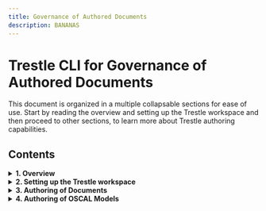 ```yaml
---
title: Governance of Authored Documents
description: BANANAS
---
```


# Trestle CLI for Governance of Authored Documents

This document is organized in a multiple collapsable sections for ease of use.
Start by reading the overview and setting up the Trestle workspace and then proceed to other sections,
to learn more about Trestle authoring capabilities.

## Contents

<details markdown>

<summary><b>1. Overview</b></summary>

## Overview

The premise of trestle is to support managing compliance artifacts as code.
When this is considered, many organisations using `{github|gitlab|bitbucket}` rely on markdown documents for documentary artifacts that may either directly or indirectly support compliance efforts.

To support this, trestle has the concept of 'governing' documents that are authored documents: Where structural conditions are enforced on the markdown documents to allow automation and to ensure business processes are met.

Living in the `GitOps` world this capability is anchored with `markdown` files as the core of the workflows. Currently `drawio` files are also supported for a subset of enforcement mechanisms.

### Why is this capability in trestle?

While trestle provides editing support for OSCAL there is an unfortunate truth that for some compliance workflows:

1. OSCAL does not cover the lower level operational workflows.
1. Some users will not be comfortable editing in json/yaml/xml formats

The markdown centric workflows allow transition path where capability is [being developed](https://github.com/oscal-compass/compliance-trestle/issues/555)

</details>

<details markdown>

<summary><b>2. Setting up the Trestle workspace</b></summary>

## Setting up the Trestle workspace

To work with governed documents, you would need to initialize the Trestle workspace and create your first governed document
and template.

To create a trestle workspace that will contain all your templates and governed documents:

```bash
mkdir my_workspace
cd my_workspace
trestle init --govdocs
>>> Initialized trestle project successfully in [user_path]/my_workspace
```

The templates will be located in the `/my_workspace/.trestle/author/`. Please note that if you use MacOS or Linux distribution, by default `.trestle` will be hidden. You will need to reconfigure your system to show hidden folders if you want to see them listed.

</details>

<details markdown>

<summary><b>3. Authoring of Documents</b></summary>

<details markdown>

<summary><b>Documents Structural Enforcement</b></summary>

## Markdown structural enforcement

Trestle templating enforces the documents to follow a specific structure. There are two ways in which structure is enforced in a document against template:

1. Enforcing a YAML header (metadata) structure at the top of the markdown document.
1. Enforcing a heading structure within the markdown document.

Each document is validated against a specific template, see CLI section below on information on how to specify which template the document should be validated against.

### Enforcing YAML header (metadata) structure

Each template and document contains metadata in form of a YAML header that is placed on top.
When the document is created (i.e. `trestle docs setup`) the metadata is copied from the template to the newly created document.

Below is an example of a markdown file that contains YAML header:

```markdown
---
groceries:
grocery1:
  name: apple
  type: fruit
  bought-in: Local market
grocery2:
  name: potato
  type: vegetable
  bought-in: Local market
date: 01-01-2022
not-important-field: not important
x-trestle-version: 1.0.0
x-trestle-ignore: not-important-field, bought-in
---
# The rest of my document
```

Each field in the YAML header follows the `key: value` format.
For YAML header we validate the structure and the presence of the "keys" and not the "values".

The document YAML header(metadata) is said to be **_valid_** against the template, if and only if:

1. It contains **all** keys from the template EXCEPT the keys that either:
   1. Start with `x-trestle`
   1. Are listed under the `x-trestle-ignore` key (i.e. `x-trestle-ignore: not-important-field, bought-in`)
1. The version under `x-trestle-template-version: ` key is matching the template.
1. No new keys were added to the document.

For example, this change to the YAML header above is acceptable:

```markdown
---
groceries:
  grocery1:
      name: pear
      type: fruit
      bought-in: Superstore
  grocery2:
      name: potato
      type: vegetable
      bought-in: Local market
date: 10-10-2023
not-important-field: not important
x-trestle-version: 1.0.0
x-trestle-ignore: not-important-field, bought-in
---
# The rest of my document
```

### Enforcing heading structure

Markdown headings are considered to be nested based on the heading level (i.e. number of `#`). For example, `## 1.1 Lower level heading` is below `# 1. top level heading`.

The document body is said to be **_valid_** against the template, if and only if,

1. It contains **_all_** the headings provided in the template.
1. No new headings were added at the top level (i.e. `# New heading` is not allowed).
1. All original headings are in the same order as in the template.
1. All headings must be in the hierarchical order (i.e. `# Heading` then `### Heading` then `## Heading` is invalid).
1. If the `--governed-heading` option is provided, then document is valid if no keys has changed in the specified governed section.

For example, consider this template as our starting point:

```markdown
# Template heading 1
Some text
# Template heading 2
## Template sub heading
```

Now we added new sections and ended up with the following document:
(note: this document will be valid against the template above)

```markdown
# Template heading 1
Content for heading one
## Non-required sub header
Content for non-required sub header
# Template heading 2
Content for heading two
## Template sub heading
Content for template sub heading
### non required sub-sub heading
This sub-sub heading is okay
```

However, violations such as adding or removing a heading at the top level are not acceptable:

```markdown
# Template heading 1
Content for heading one
## Non-required sub header
Content for non-required sub header
# Template heading 2
Content for heading two
## Template sub heading
Content for template sub heading
# Top level heading that is not okay <<< NOT OKAY
```

For each of the headings - the text of the heading is enforced with one caveat:

- If the template heading text is wrapped in curly brackets `{}` then the name is not measured e.g. `# {Insert title here}`.

## Drawio enforcement mechanisms

Drawio or [diagrams.net](https://app.diagrams.net/) is a diagramming platform which has significant use for architecture diagrams. In the context of governance of content, trestle is supporting enforcement of metadata.

Drawio (or `mxgraph`) files have a set of data fields. In a drawio file this is available in the edit menu as *edit data*. The diagram below shows how to access the (meta)data.

![Accessing the drawio data editor](trestle_author/drawio_data_menu.png "Accessing the drawio data editor")

The data presents as a set of key-value pairs which can be edited (see below). The data is bound to each tab in a drawio file. The trestle CLI currently expects that metadata (whether from the template or file to be measured) is in the first tab when editing the draw io file.

![Editing drawio data](trestle_author/drawio_editing_data.png "Editing drawio data")

</details>

<details markdown>

<summary><b>Setting Up Templates and Documents Via CLI</b></summary>
Trestle allows the setup of templates and governed documents in a several different ways based on the nature of the needed governance.

Definitions used in this section:

- _**document**_ - a markdown or drawio file that needs to be validated against some template.
- _**template**_ - an individual markdown or drawio file containing metadata and/or headings against which the documents will be validated.
- _**task**_ - a name of the folders containing documents and their respective templates.
- _**template folder**_ - an individual folder containing the templates that documents needs to be validated against.

You can set up multiple different tasks and types of validations in the same workspace.

Setup Trestle for:

<details markdown>

<summary><b>docs - Validating documents against one specific template (one template per task)</b></summary>

## Validating documents against one specific template

In this section we describe the functionality of `trestle author docs` command.

`author docs` is designed to support enforcing and generating templating markdown files within a single folder based on a task name. Currently `author docs` supports markdown files only.

### Creating new task/template

To create a new task with the necessary directory structures for running governed docs validation, run:

> trestle author docs setup -tn my_task_name

This will create a template folder and a single template: `TRESTLE_ROOT/.trestle/author/my_task_name/0.0.1/template.md`.
As well as an empty document folder: `TRESTLE_ROOT/my_task_name/`
The template will be applied to **all** markdown files in the task i.e.: `TRESTLE_ROOT/my_task_name/*.md`.

#### Extra options

- You can create different versions of the template by specifying the version via `--template-version` flag. See `Template Versioning` section for more information.
  By default if no version is provided `0.0.1` will be used.

### Creating new document for the task

To create a new document that confirms to a template run:

> trestle author docs create-sample -tn my_task_name

This will create a sample document in: `TRESTLE_ROOT/my_task_name/my_task_name_000.md`.
Once created this document will be a complete copy of the template, however you can modify this file with your own content.

#### Extra options

- This command has no extra options

### Validating the template

To ensure that the markdown in the template is parseable run:

> trestle author docs template-validate -tn my_task_name

#### Extra options

- If `--governed-heading 'heading name'` (`-gh`) is passed it ensures that the required heading exists.
- If `--header-validate` (`-hv`) is passed the header will be validated as well.
- If `--header-only-validate` (`-hov`) only the header and NOT the body will be validated

### Validating the documents against the template

To validate the documents against a template run:

> trestle author docs validate -tn my_task_name

This will take the `TRESTLE_ROOT/.trestle/author/my_task_name/template.md` template and validate all markdown files here: `TRESTLE_ROOT/my_task_name/*.md`.

Running the command will validate that markdown body in the document is valid against the template. Please note that by default the header will **not** be validated.
See extra options for more validation options. To learn more on what exactly is validated please refer to `Documents Structural Enforcement` section in this document.

#### Extra options

- If `--governed-heading` (`-gh`) is passed it will ensure that the governed content was not modified. Governed content comes in the **key:** value format:

```markdown
     # Governed section
     **Content Type:**  Foo
     **Author(s):**  Bah
     **Executive Owner:**  Stuff
     **Technical Approver:**   John Doe (approved)
     **Version:** 1.0.1
```

Running `trestle author docs validate -tn docs_task -gh="Governed section"` will ensure this content is present in the document.

- If `--ignore ^_.*` (`-ig`) is passed it will validate all files except folders and files that start with underscore `_`. Use this option when you would like to ignore any folders or files that match given regular expression.
- If `--header-validate` (`-hv`) is passed the header will be validated as well.
- If `--header-only-validate` (`-hov`) is passed only the header and NOT the body will be validated.
- If `--readme-validate` (`-rv`) is passed README.md will be validated as well, otherwise it is ignored.
- If `--recurse` (`-r`) is passed the documents in the subfolders will also be validated. By default `author docs` only indexes a flat directory.
- If `--template-version 1.0.0` (`-tv`) is passed the header field `x-trestle-template-version` will be ignored and document will be forcefully validated against template of version `1.0.0`.
  Use this for testing purposes _only_ when you need to validate the document against a specific template. By default the template version will be determined based on `x-trestle-template-version` in the document.

### Validating the documents against different templates

Validation against multiple templates can be done when there is a scenario where you have multiple templates that will have multiple instances. In this particular case you can have a 1:1 relationship between the template and the instance document you are creating out of it, so validation can be performed based on template type and version of that particular template defined in headers.

For that to happen you will need to provide your template with the following parameter at the yaml header level, matching the type of template to be implemented so that the validation can occur:

> x-trestle-template-type: insert_template_type_here

Please, take into consideration that for the validation to happen you will also need to provide each instance document in the task folder a field called `x-trestle-template-type: insert_template_type_here` in the yaml header matching with the template name.

```yaml
---
authors: tmp
owner: tmp
valid:
  from: null
  to: null
x-trestle-template-type: insert_template_type_here
---
```

With that, you will be able to create more than 1 instance document per template and give the instance the desired name.

For instance, let´s consider the next folder structure:

```text
trestle_root
┣ .trestle
┃ ┣ author
┃ ┃ ┣ my_task_2
┃ ┃ ┃ ┣ 0.0.1
┃ ┃ ┃ ┃ ┣ a_template.md
┃ ┃ ┃ ┃ ┣ another_template.md
┃ ┃ ┃ ┃ ┗ arhitecture.drawio
┃ ┗ config.ini

trestle_root
 ┣ .trestle
 ┣ my_task_2
 ┃ ┣ sample_folder_0
 ┃ ┃ ┣ a_template_1.md
 ┃ ┃ ┣ a_template_2.md
 ┃ ┃ ┣ arhitecture_1.drawio
 ┃ ┃ ┗ another_template_123.md

```

If you noticed, names are no longer needed to match with exact template names, and that´s because validation will run through `x-trestle-template-type` field defined at the instance header, not through the name.

To validate the documents against their respective templates using `x-trestle-template-type`, run:

> trestle author docs validate -tn my_task_name -vtt

Now, `-vtt` stands for validate template type. Validate template type option will provide you the ability to have more than 1 instance per template validated.

</details>

<details markdown>

<summary><b>folders - Validating documents against multiple templates and ensuring folder structure (multiple individual templates per task) </b></summary>

## Validating against multiple templates

In this section we describe the functionality of `trestle author folders` command.

`author folders` is designed to allow the assembly of groups of templates where each folder contains unique content.
This command will validate that both: structure (i.e. all template documents are present) and content is preserved in the folder. Trestle author folders supports validation of both markdown and drawio files. Note that headers / metadata must be specified in each applicable template.

### Creating new task folder

To create a new task folder run:

> trestle author folders setup -tn my_task_2

This will create a template folder with the following structure:

```text
trestle_root
┣ .trestle
┃ ┣ author
┃ ┃ ┣ my_task_2
┃ ┃ ┃ ┣ 0.0.1
┃ ┃ ┃ ┃ ┣ a_template.md
┃ ┃ ┃ ┃ ┣ another_template.md
┃ ┃ ┃ ┃ ┗ arhitecture.drawio
┃ ┗ config.ini
```

Each task folder is required to meet template requirements for all: `a_template.md`, `another_template.md`, and `template.drawio`. The names, numbers, and nesting of folders is user specifiable, however, unlike `docs` the names must be carried over to each instances.

#### Extra options

- You can create different versions of the template by specifying the version via `--template-version` flag. See `Template Versioning` section for more information.
  By default if no version is provided `0.0.1` will be used.

### Creating new documents for the task

Following the similar structure of `docs`, measurement occurs in the `my_task_2` where this structure is enforced for every directory.

To create a new folder with documents for the task run:

> trestle author folders create-sample -tn my_task_2

This will create a subfolder in the `my_task_2` with the same content as in template folder. Running it twice will result in:

```text
trestle_root
 ┣ .trestle
 ┣ my_task_2
 ┃ ┣ sample_folder_0
 ┃ ┃ ┣ a_template.md
 ┃ ┃ ┣ arhitecture.drawio
 ┃ ┃ ┗ another_template.md

 ┃ ┗ sample_folder_1
 ┃ ┃ ┣ a_template.md
 ┃ ┃ ┣ arhitecture.drawio
 ┃ ┃ ┗ another_template.md
```

#### Extra options

- This command has no extra options

### Validating the templates

To validate the documents against the template run:

> trestle author folders template-validate -tn my_task_2

This will ensure that the respective template files are parseable.

#### Extra options

- This command has no extra options

### Validating the documents against templates

The validation in `trestle author folder` runs similarly as in `docs` but now each document will be validated against the template with the same name as in the template folder.

To validate the documents against their respective templates, run:

> trestle author folders validate -tn my_task_name

This will validate all files. Please note that all files from the template folder must be present in the individual document folders.

#### Extra options

- If `--governed-heading` (`-gh`) is passed it will ensure that the governed content was not modified. Governed content comes in the **key:** value format:
  ```markdown
     # Governed section
     **Content Type:**  Foo
     **Author(s):**  Bah
     **Executive Owner:**  Stuff
     **Technical Approver:**   John Doe (approved)
     **Version:** 1.0.1
  ```

Running `trestle author docs validate -tn docs_task -gh="Governed section"` will ensure this content is present in the document.

- If `--ignore ^_.*` (`-ig`) is passed it will validate all files except folders and files that start with underscore `_`. Use this option when you would like to ignore any folders or files that match given regular expression.
- If `--header-validate` (`-hv`) is passed the header will be validated as well.
- If `--header-only-validate` (`-hov`) is passed only the header and NOT the body will be validated.
- If `--readme-validate` (`-rv`) is passed README.md will be validated as well, otherwise it is ignored.
- If `--recurse` (`-r`) is passed the documents in the subfolders will also be validated. By default `author docs` only indexes a flat directory.
- If `--template-version 1.0.0` (`-tv`) is passed the header field `x-trestle-template-version` will be ignored and document will be forcefully validated against template of version `1.0.0`.
  Use this for testing purposes _only_ when you need to validate the document against a specific template. By default the template version will be determined based on `x-trestle-template-version` in the document.

### Validating the documents against different templates

Validation against multiple templates as stated before can be done, but there is another scenario that you can leverage on trestle to have multiple documents in the task folder corresponding to a single template.

For that to happen you will need to provide your template with the following parameter at the yaml header level, matching the type of template to be implemented so the validation can occur:

> x-trestle-template-type: insert_template_type_here

Please, take into consideration that for the validation to happen you will also need to provide each instance document in the task folder a field called `x-trestle-template-type: insert_template_type_here` in the yaml header matching with the template name.

```yaml
---
authors: tmp
owner: tmp
valid:
  from: null
  to: null
x-trestle-template-type: insert_template_type_here
---
```

With that, you will be able to create more than 1 instance document per template and give the instance the desired name.

For instance, let´s consider the next folder structure:

```text
trestle_root
┣ .trestle
┃ ┣ author
┃ ┃ ┣ my_task_2
┃ ┃ ┃ ┣ 0.0.1
┃ ┃ ┃ ┃ ┣ a_template.md
┃ ┃ ┃ ┃ ┣ another_template.md
┃ ┃ ┃ ┃ ┗ arhitecture.drawio
┃ ┗ config.ini

trestle_root
 ┣ .trestle
 ┣ my_task_2
 ┃ ┣ sample_folder_0
 ┃ ┃ ┣ a_template_1.md
 ┃ ┃ ┣ a_template_2.md
 ┃ ┃ ┣ arhitecture_1.drawio
 ┃ ┃ ┗ another_template_123.md

```

If you noticed, names are no longer needed to match with exact template names, and that´s because validation will run through `x-trestle-template-type` field defined at the instance header, not through the name.

To validate the documents against their respective templates using `x-trestle-template-type`, run:

> trestle author folders validate -tn my_task_name -vtt

Now, `-vtt` stands for validate template type. Validate template type option will provide you the ability to have more than 1 instance per template validated.

</details>

<details markdown>

<summary><b>headers - Validate only the headers against a global or a specific template </b></summary>

## Validate only the headers against a global or a specific template.

In this section we describe the functionality of `trestle author headers` command.

Trestle author headers supports a slightly different usecase than that of `docs` and `folders` above as only the YAML headers will be validated.
This command can be useful when one does not care about the markdown structure and might want to use global templates (templates that are shared across multiple tasks).

With `headers` template folder can contain both .md and .drawio files and each file will be validated against the template that matches the extension.
Also `headers` allow user to have `global` templates that can be shared across multiple tasks.

### Creating new task/template

To create a new task run:

> trestle author headers setup -tn my_task_3

This will create a template folder with the following format:

```text
trestle_root
┣ .trestle
┃ ┣ author
┃ ┃ ┣ my_task_3
┃ ┃ ┃ ┣ 0.0.1
┃ ┃ ┃ ┃ ┣ template.md
┃ ┃ ┃ ┃ ┗ template.drawio
┃ ┗ config.ini
```

#### Extra options

- If `--global` (`-g`) is passed then `__global__` then it will create `trestle_root/.trestle/author/__global__` folder. Use this when you would like to use same template for multiple tasks.
  ```text
  trestle_root
  ┣ .trestle
  ┃ ┣ author
  ┃ ┃ ┣ __global__
  ┃ ┃ ┃ ┣ 0.0.1
  ┃ ┃ ┃ ┃ ┣ template.md
  ┃ ┃ ┃ ┃ ┗ template.drawio
  ┃ ┗ config.ini
  ```
- You can create different versions of the template by specifying the version via `--template-version` flag. See `Template Versioning` section for more information.
  By default if no version is provided `0.0.1` will be used.

### Creating new documents

As of now this command does not support the automatic creation of the sample documents.

### Validating the templates

To validate the documents against the template run:

> trestle author headers template-validate -tn my_task_3

This will ensure that the respective template files are parseable.

#### Extra options

- This command has no extra options

### Validating the documents

To validate the documents against the template run:

> trestle author headers validate -tn my_task_3

This will validate all files within the directory against the templates (of the matching task name) by matching the extensions.
Please note that **only** headers will be validated. There is no option to validate the body.

### Extra options

- If `--global` (`-g`) is passed it will create `trestle_root/.trestle/author/__global__` folder. Use this when you would like to use same template for multiple tasks.
- If `--ignore ^_.*` (`-ig`) is passed it will validate all files except folders and files that start with underscore `_`. Use this option when you would like to ignore any folders or files that match given regular expression.
- If `--readme-validate` (`-rv`) is passed README.md will be validated as well, otherwise it is ignored.
- If `--recurse` (`-r`) is passed the documents in the subfolders will also be validated. By default `author docs` only indexes a flat directory.
- If `--template-version 1.0.0` (`-tv`) is passed the header field `x-trestle-template-version` will be ignored and document will be forcefully validated against template of version `1.0.0`.
  Use this for testing purposes _only_ when you need to validate the document against a specific template. By default the template version will be determined based on `x-trestle-template-version` in the document.

</details>

</details>

<details markdown>

<summary><b>Template Versioning</b></summary>

## Template versioning

### Prerequisite:

This section assumes that you have an existing Trestle workspace initialized, with existing template and governed documents.
Please follow steps in the section `Setting up the Trestle Workspace` if you don't have one.

Trestle provides the capability to version the templates and the documents via `x-trestle-template-version` field in the header.

Consider an example where we have a governed document called `Decision 1` that we now need to update to contain a new header field `approved-status` and a new required heading `Heading n` at the end, as demonstrated in the Figure below:
![Decision document update](trestle_author/template_versioning.png)

The intended workflow in this scenario is to:

1.Create a new version of the `decisions` template:

```bash
cd my_workspace 
trestle author docs setup -tn decisions -tv 0.1.1
>>> Set template version to 0.1.1.
>>> Template file setup for task decisions at .trestle/author/decisions/0.1.1/template.md
>>> Task directory is decisions
```

Add the new required content to the newly created template. In our example simply copy-paste all content from the `.trestle/author/decisions/0.1.0/template.md` and add the newly required fields.

2.Create a new instance of that template.

```bash
trestle author docs create-sample -tn decisions -tv 0.1.1
>>> Set template version to 0.1.1.
```

This step will create a copy of the template of version 0.1.1.

Now you will need to fill the documents with the updated information and new fields.

3.(Optional) Delete the old document.

Now that you have a new version of the document, you can delete the old one if you no longer need it. You can also keep it if you would like to maintain a history of updates.

4.Run validation.

After filling the contents to the new version of the template, you can run the validation to ensure that everything works as expected.

```bash
trestle author docs validate -tn decisions
>>> Instances will be validated against template version specified in their headers.
>>> VALID: decisions/decision_000.md
```

</details>

</details>
</details>
<details markdown>

<summary><b>4. Authoring of OSCAL Models</b></summary>

## OSCAL Authoring

### Catalog authoring

CLI evocation:

1. To generate markdowns for editing a catalog

> trestle author catalog-generate

2. To assemble markdowns to a JSON catalog

> trestle author catalog-assemble

The `catalog` author commands allow you to convert a control catalog to markdown and edit its control statement, then assemble markdown back into an OSCAL catalog with the modifications to the statement.  Items in the statement may be edited or added.  For more details on its usage please see [the catalog authoring tutorial](https://oscal-compass.github.io/compliance-trestle/tutorials/ssp_profile_catalog_authoring/ssp_profile_catalog_authoring).

### Profile authoring

CLI evocation:

1. To generate markdowns for editing a profile

> trestle author profile-generate

2. To assemble markdowns to a JSON profile

> trestle author profile-assemble

The `profile` author commands allow you to edit additions made by a profile to its imported controls that end up in the final resolved profile catalog.  Only the additions may be edited or added to the generated markdown control files - and those additions can then be assembled into a new version of the original profile, with those additions.  For more details on its usage please see [the profile authoring tutorial](https://oscal-compass.github.io/compliance-trestle/tutorials/ssp_profile_catalog_authoring/ssp_profile_catalog_authoring).

### Profile generation with inheritance

CLI evocation:

> trestle author profile-inherit

The `profile-inherit` sub-command takes a given parent profile and filters its imported controls based inherited controls from a given SSP.

The leveraged SSP is evaluated based on whether provided and responsibility statements for all `by-component` fields are set for each applicable control, as well as the implementation status.
All components must have exported provided statements, no exported responsibility statements, and an implementation status of `implemented` in order for a control to be filtered from the output profile (i.e. controls delta profile).

As with the other related author commands, if an existing destination file already exists, it is not updated if no changes would be made.

For more details on its usage please see [the ssp-filter tutorial](https://oscal-compass.github.io/compliance-trestle/tutorials/ssp_profile_catalog_authoring/ssp_profile_catalog_authoring).

### SSP authoring

CLI evocation:

1. To generate markdowns for editing SSP

> trestle author ssp-generate

2. To assemble markdowns to a JSON SSP

> trestle author ssp-assemble

The `ssp-generate` sub-command creates a partial SSP (System Security Plan) from a profile and optional yaml header file.  `ssp-assemble` can then assemble the markdown files into a single json SSP file.

For more details on its usage please see [the ssp authoring tutorial](https://oscal-compass.github.io/compliance-trestle/tutorials/ssp_profile_catalog_authoring/ssp_profile_catalog_authoring).

### SSP Content Filtering

CLI evocation:

> trestle author ssp-filter

The `ssp-filter` sub-command takes a given SSP and filters its contents based on a given profile, list of components, control implementation status and/or control origination.

If filtering by profile, the SSP is assumed to contain a superset of controls needed by the profile, and the filter operation generates a new SSP with just the controls needed by that profile.  If the profile references a control not in the SSP, the routine fails with an error.

If filtering by components, a colon-delimited list of components should be provided, with `This system` as the default name for the overall required component for the entire system.  Case and spaces are ignored in the component names, so the names could be specified as `--components "this system: my component"`.  The resulting, filtered ssp will have updated implemented requirements with filtered by_components on each requirement, and filtered by_components on each statement.

If filtering by control implementation status, a comma-delimited list of implementation status values should be provided. These values must comply with the OSCAL SSP format references's allowed values, which are as follows: implemented, partial, planned, alternative, and not-applicable.

If filtering by control origination, a comma-delimited list of control origination values should be provided. These values must comply with the OSCAL SSP format references's allowed values for the control origination property, which are as follows: system-specific, inherited, organization, customer-configured, and customer-provided.

You may filter by a combination of a profile, list of component names, implementation statuses, and control origination values.

As with the other related author commands, if an existing destination file already exists, it is not updated if no changes would be made.

For more details on its usage please see [the ssp-filter tutorial](https://oscal-compass.github.io/compliance-trestle/tutorials/ssp_profile_catalog_authoring/ssp_profile_catalog_authoring).

</details>
